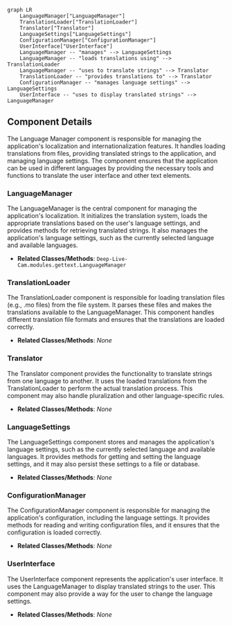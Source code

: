 ```mermaid
graph LR
    LanguageManager["LanguageManager"]
    TranslationLoader["TranslationLoader"]
    Translator["Translator"]
    LanguageSettings["LanguageSettings"]
    ConfigurationManager["ConfigurationManager"]
    UserInterface["UserInterface"]
    LanguageManager -- "manages" --> LanguageSettings
    LanguageManager -- "loads translations using" --> TranslationLoader
    LanguageManager -- "uses to translate strings" --> Translator
    TranslationLoader -- "provides translations to" --> Translator
    ConfigurationManager -- "manages language settings" --> LanguageSettings
    UserInterface -- "uses to display translated strings" --> LanguageManager
```

## Component Details

The Language Manager component is responsible for managing the application's localization and internationalization features. It handles loading translations from files, providing translated strings to the application, and managing language settings. The component ensures that the application can be used in different languages by providing the necessary tools and functions to translate the user interface and other text elements.

### LanguageManager
The LanguageManager is the central component for managing the application's localization. It initializes the translation system, loads the appropriate translations based on the user's language settings, and provides methods for retrieving translated strings. It also manages the application's language settings, such as the currently selected language and available languages.
- **Related Classes/Methods**: `Deep-Live-Cam.modules.gettext.LanguageManager`

### TranslationLoader
The TranslationLoader component is responsible for loading translation files (e.g., .mo files) from the file system. It parses these files and makes the translations available to the LanguageManager. This component handles different translation file formats and ensures that the translations are loaded correctly.
- **Related Classes/Methods**: _None_

### Translator
The Translator component provides the functionality to translate strings from one language to another. It uses the loaded translations from the TranslationLoader to perform the actual translation process. This component may also handle pluralization and other language-specific rules.
- **Related Classes/Methods**: _None_

### LanguageSettings
The LanguageSettings component stores and manages the application's language settings, such as the currently selected language and available languages. It provides methods for getting and setting the language settings, and it may also persist these settings to a file or database.
- **Related Classes/Methods**: _None_

### ConfigurationManager
The ConfigurationManager component is responsible for managing the application's configuration, including the language settings. It provides methods for reading and writing configuration files, and it ensures that the configuration is loaded correctly.
- **Related Classes/Methods**: _None_

### UserInterface
The UserInterface component represents the application's user interface. It uses the LanguageManager to display translated strings to the user. This component may also provide a way for the user to change the language settings.
- **Related Classes/Methods**: _None_
